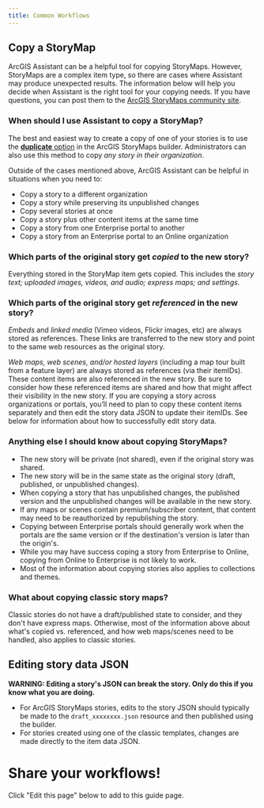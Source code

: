 ```yaml
---
title: Common Workflows
---
```


<!-- :::info WIP
This page is a work in progress.
::: -->

<!-- :::note Intent of this page

**👉 This is a reference topic.** It's likely that this topic will come up on other pages, we should point them to this page to provide more details.

Many users of Assistant find it after reading about it on a blog, forum post, chat, conference talk, or similar. Users who find Assistant for the first time in this way may be excited about what it can do, but have nothing to go on beyond what they heard about it in passing.

🛑 This page should describe some useful workflows that can only be achieved by Assistant (or are much easier to achieve with Assistant). We **should not** describe editing an item's tags or modifying the HTML in a Hub text card, for example (since those workflows are more appropriate via supported apps).

::: -->

## Copy a StoryMap

ArcGIS Assistant can be a helpful tool for copying StoryMaps. However, StoryMaps are a complex item type, so there are cases where Assistant may produce unexpected results. The information below will help you decide when Assistant is the right tool for your copying needs. If you have questions, you can post them to the [ArcGIS StoryMaps community site](https://community.esri.com/t5/arcgis-storymaps/ct-p/arcgis-storymaps).

### When should I use Assistant to copy a StoryMap?

The best and easiest way to create a copy of one of your stories is to use the [**duplicate** option](https://doc.arcgis.com/en/arcgis-storymaps/get-started/faq.htm#anchor13) in the ArcGIS StoryMaps builder. Administrators can also use this method to copy _any story in their organization_.

Outside of the cases mentioned above, ArcGIS Assistant can be helpful in situations when you need to:

- Copy a story to a different organization
- Copy a story while preserving its unpublished changes
- Copy several stories at once
- Copy a story plus other content items at the same time
- Copy a story from one Enterprise portal to another
- Copy a story from an Enterprise portal to an Online organization

### Which parts of the original story get _copied_ to the new story?

Everything stored in the StoryMap item gets copied. This includes the _story text; uploaded images, videos, and audio; express maps; and settings_.

### Which parts of the original story get _referenced_ in the new story?

_Embeds_ and _linked media_ (Vimeo videos, Flickr images, etc) are always stored as references. These links are transferred to the new story and point to the same web resources as the original story.

_Web maps, web scenes, and/or hosted layers_ (including a map tour built from a feature layer) are always stored as references (via their itemIDs). These content items are also referenced in the new story. Be sure to consider how these referenced items are shared and how that might affect their visibility in the new story. If you are copying a story across organizations or portals, you’ll need to plan to copy these content items separately and then edit the story data JSON to update their itemIDs. See below for information about how to successfully edit story data.

### Anything else I should know about copying StoryMaps?

- The new story will be private (not shared), even if the original story was shared.
- The new story will be in the same state as the original story (draft, published, or unpublished changes).
- When copying a story that has unpublished changes, the published version and the unpublished changes will be available in the new story.
- If any maps or scenes contain premium/subscriber content, that content may need to be reauthorized by republishing the story.
- Copying between Enterprise portals should generally work when the portals are the same version or if the destination's version is later than the origin's.
- While you may have success coping a story from Enterprise to Online, copying from Online to Enterprise is not likely to work.
- Most of the information about copying stories also applies to collections and themes.

### What about copying classic story maps?

Classic stories do not have a draft/published state to consider, and they don't have express maps. Otherwise, most of the information above about what's copied vs. referenced, and how web maps/scenes need to be handled, also applies to classic stories.

## Editing story data JSON

**WARNING: Editing a story's JSON can break the story. Only do this if you know what you are doing.**

- For ArcGIS StoryMaps stories, edits to the story JSON should typically be made to the `draft_xxxxxxxx.json` resource and then published using the builder.
- For stories created using one of the classic templates, changes are made directly to the item data JSON.

# Share your workflows!

Click "Edit this page" below to add to this guide page.

